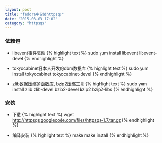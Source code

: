 ```yaml
---
layout: post
title: "fedora中安装httpsqs"
date: "2015-03-03 17:02"
category: "httpsqs"
--- 
```


### 依赖包
*  libevent事件驱动
{% highlight text %}
sudo yum install libevent  libevent-devel
{% endhighlight %}

* tokyocabinet日本人开发的dbm数据库
{% highlight text %}
sudo yum install tokyocabinet  tokyocabinet-devel
{% endhighlight %}

* zlib数据压缩的函数库, bzip2压缩工具
{% highlight text %}
sudo yum install zlib zlib-devel bzip2-devel bzip2 bzip2-libs
{% endhighlight %}

### 安装
* 下载
{% highlight text %}
wget http://httpsqs.googlecode.com/files/httpsqs-1.7.tar.gz
{% endhighlight %}

* 编译安装
{% highlight text %}
make
make install
{% endhighlight %}


